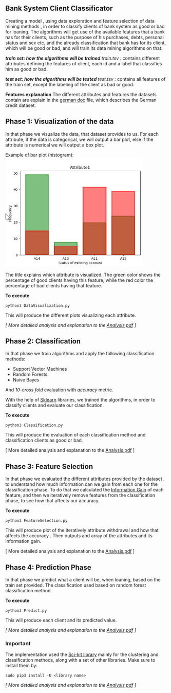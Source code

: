 ## Bank System Client Classificator
Creating a model , using data exploration and feature selection of data mining methods , in order to classify clients of bank system as good or bad for loaning.  The algorithms will get use of the available features that a bank has for their clients, such as the purpose of his purchases, debts, personal status and sex etc, and the already classification that bank has for its client, which will be good or bad, and will train its data mining algorithms on that.

 ***train set: how the algorithms will be trained*** 
*train.tsv :* contains different attributes defining the features of client, each id and a label that classifies him as good or bad.

 ***test set: how the algorithms will be tested*** 
 *test.tsv :* contains all features of the train set, except the labeling of the client as bad or good.

**Features explanation**
The different attributes and features the datasets contain are explain in the [german doc](https://github.com/VangelisGara/Bank-System-Client-Classificator/blob/master/german.doc) file, which describes the German credit dataset.

## Phase 1: Visualization of the data
In that phase we visualize the data, that dataset provides to us. For each attribute, if the data is categorical, we will output a bar plot, else if the attribute is numerical we will output a box plot.

Example of bar plot (histogram):
![Example of histogram](https://github.com/VangelisGara/Bank-System-Client-Classificator/blob/master/Images/Screenshot_20190808_160847.png)

The title explains which attribute is visualized. The green color shows the percentage of good clients having this feature, while the red color the percentage of bad clients having that feature.

**To execute**

    python3 DataVisualization.py
This will produce the different plots visualizing each attribute.

*[  More detailed analysis and explanation to the [Analysis.pdf](https://github.com/VangelisGara/Bank-System-Client-Classificator/blob/master/Analasis.pdf) ]*

## Phase 2: Classification
In that phase we train algorithms and apply the following classification methods:

 - Support Vector Machines
 - Random Forests
 - Naive Bayes
 
 And *10-cross fold* evaluation with *accuracy* metric.

With the help of [Sklearn](https://scikit-learn.org/stable/index.html) libraries, we trained the algorithms, in order to classify clients and evaluate our classification.

**To execute**

    python3 Classification.py
This will produce the evaluation of each classification method and classification clients as good or bad.

[  More detailed analysis and explanation to the [Analysis.pdf](https://github.com/VangelisGara/Bank-System-Client-Classificator/blob/master/Analasis.pdf) ]

## Phase 3:  Feature Selection
In that phase we evaluated the different attributes provided by the dataset , to understand how much information can we gain from each one for the classification phase.
To do that we calculated the [Information Gain](https://stackoverflow.com/questions/1859554/what-is-entropy-and-information-gain) of each feature, and then we iteratively remove features from the classification phase, to see how that affects our accuracy. 

**To execute**

    python3 FeatureSelection.py
This will produce plot of the iteratively attribute withdrawal and how that affects the accuracy . Then outputs and array of the attributes and its information gain.

[  More detailed analysis and explanation to the [Analysis.pdf](https://github.com/VangelisGara/Bank-System-Client-Classificator/blob/master/Analasis.pdf) ]

## Phase 4: Prediction Phase
In that phase we predict what a client will be, when loaning, based on the train set provided. The classification used based on random forest classification method.

**To execute**

    python3 Predict.py
    
This will produce each client and its predicted value.

*[  More detailed analysis and explanation to the [Analysis.pdf](https://github.com/VangelisGara/Bank-System-Client-Classificator/blob/master/Analasis.pdf) ]*


### Important

The implementation used the [Sci-kit library](https://scikit-learn.org/stable/index.html) mainly for the clustering and classification methods, along with a set of other libraries. Make sure to install them by:

```
sudo pip3 install -U <library name>

```

*[  More detailed analysis and explanation to the [Analysis.pdf](https://github.com/VangelisGara/Bank-System-Client-Classificator/blob/master/Analasis.pdf) ]*
